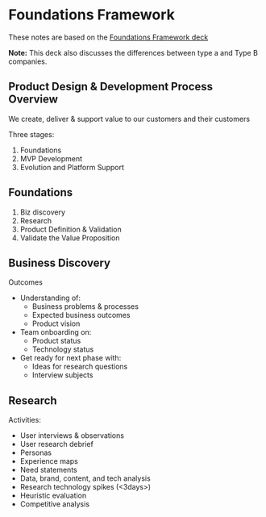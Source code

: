 # Foundations Framework 

These notes are based on the [Foundations Framework deck](https://docs.google.com/presentation/d/1txH6gk94BAfvloGaFlCVNXPfXlK49Uctvl1ShAmcgF0/edit#slide=id.g73579beedf_0_0)

**Note:** This deck also discusses the differences between type a and Type B companies. 

## Product Design & Development Process Overview 

We create, deliver & support value to our customers and their customers 

Three stages: 
1. Foundations 
2. MVP Development 
3. Evolution and Platform Support 

## Foundations 

1. Biz discovery 
2. Research 
3. Product Definition & Validation 
4. Validate the Value Proposition 

## Business Discovery 

Outcomes
- Understanding of: 
  - Business problems & processes 
  - Expected business outcomes 
  - Product vision 
- Team onboarding on: 
  - Product status 
  - Technology status 
- Get ready for next phase with: 
  - Ideas for research questions 
  - Interview subjects 

## Research 
Activities:
- User interviews & observations 
- User research debrief 
- Personas 
- Experience maps 
- Need statements 
- Data, brand, content, and tech analysis 
- Research technology spikes (<3days>)
- Heuristic evaluation 
- Competitive analysis 



